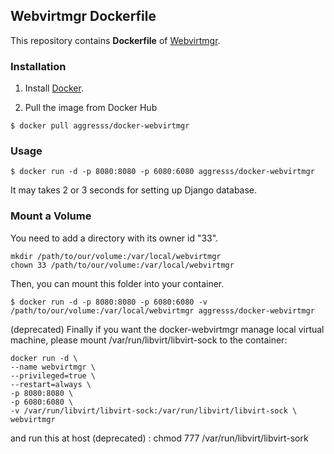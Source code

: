 
## Webvirtmgr Dockerfile

This repository contains **Dockerfile** of [Webvirtmgr](https://github.com/retspen/webvirtmgr).

### Installation

1. Install [Docker](https://www.docker.com/).

2. Pull the image from Docker Hub

```
$ docker pull aggresss/docker-webvirtmgr
```

### Usage

```
$ docker run -d -p 8080:8080 -p 6080:6080 aggresss/docker-webvirtmgr
```

It may takes 2 or 3 seconds for setting up Django database.

### Mount a Volume

You need to add a directory with its owner id "33".

```
mkdir /path/to/our/volume:/var/local/webvirtmgr
chown 33 /path/to/our/volume:/var/local/webvirtmgr
```

Then, you can mount this folder into your container.

``` 
$ docker run -d -p 8080:8080 -p 6080:6080 -v /path/to/our/volume:/var/local/webvirtmgr aggresss/docker-webvirtmgr
```
(deprecated)
Finally if you want the docker-webvirtmgr manage local virtual machine, please mount /var/run/libvirt/libvirt-sock to the container:

```
docker run -d \
--name webvirtmgr \
--privileged=true \
--restart=always \
-p 8080:8080 \
-p 6080:6080 \
-v /var/run/libvirt/libvirt-sock:/var/run/libvirt/libvirt-sock \
webvirtmgr
```
and run this at host (deprecated) : chmod 777 /var/run/libvirt/libvirt-sork
